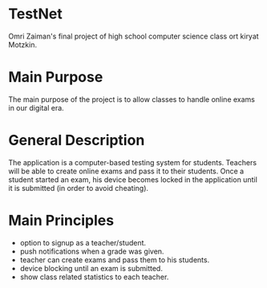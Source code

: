 # TestNet
Omri Zaiman's final project of high school computer science class ort kiryat Motzkin.

# Main Purpose
The main purpose of the project is to allow classes to handle online exams in our digital era.

# General Description
The application is a computer-based testing system for students.
Teachers will be able to create online exams and pass it to their students.
Once a student started an exam, his device becomes locked in the application until it is submitted (in order to avoid cheating).

# Main Principles
* option to signup as a teacher/student.
* push notifications when a grade was given.
* teacher can create exams and pass them to his students.
* device blocking until an exam is submitted.
* show class related statistics to each teacher. 
